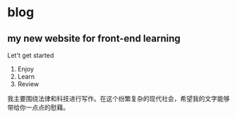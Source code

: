 # blog
## my new website for front-end learning
Let't get started

1. Enjoy
2. Learn
3. Review

我主要围绕法律和科技进行写作。在这个纷繁复杂的现代社会，希望我的文字能够带给你一点点的慰藉。
